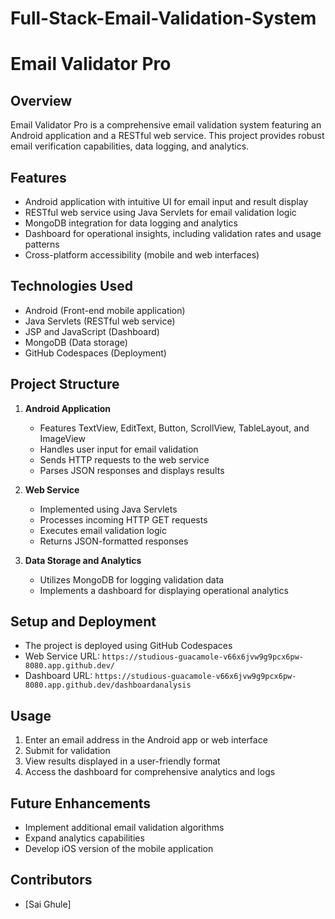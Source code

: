 # Full-Stack-Email-Validation-System

# Email Validator Pro

## Overview
Email Validator Pro is a comprehensive email validation system featuring an Android application and a RESTful web service. This project provides robust email verification capabilities, data logging, and analytics.

## Features
- Android application with intuitive UI for email input and result display
- RESTful web service using Java Servlets for email validation logic
- MongoDB integration for data logging and analytics
- Dashboard for operational insights, including validation rates and usage patterns
- Cross-platform accessibility (mobile and web interfaces)

## Technologies Used
- Android (Front-end mobile application)
- Java Servlets (RESTful web service)
- JSP and JavaScript (Dashboard)
- MongoDB (Data storage)
- GitHub Codespaces (Deployment)

## Project Structure
1. **Android Application**
   - Features TextView, EditText, Button, ScrollView, TableLayout, and ImageView
   - Handles user input for email validation
   - Sends HTTP requests to the web service
   - Parses JSON responses and displays results

2. **Web Service**
   - Implemented using Java Servlets
   - Processes incoming HTTP GET requests
   - Executes email validation logic
   - Returns JSON-formatted responses

3. **Data Storage and Analytics**
   - Utilizes MongoDB for logging validation data
   - Implements a dashboard for displaying operational analytics

## Setup and Deployment
- The project is deployed using GitHub Codespaces
- Web Service URL: `https://studious-guacamole-v66x6jvw9g9pcx6pw-8080.app.github.dev/`
- Dashboard URL: `https://studious-guacamole-v66x6jvw9g9pcx6pw-8080.app.github.dev/dashboardanalysis`

## Usage
1. Enter an email address in the Android app or web interface
2. Submit for validation
3. View results displayed in a user-friendly format
4. Access the dashboard for comprehensive analytics and logs

## Future Enhancements
- Implement additional email validation algorithms
- Expand analytics capabilities
- Develop iOS version of the mobile application

## Contributors
- [Sai Ghule]

